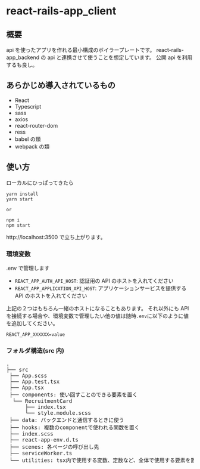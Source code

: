# react-rails-app_client

## 概要

api を使ったアプリを作れる最小構成のボイラープレートです。
react-rails-app_backend の api と連携させて使うことを想定しています。
公開 api を利用するも良し。

## あらかじめ導入されているもの

- React
- Typescript
- sass
- axios
- react-router-dom
- ress
- babel の類
- webpack の類

## 使い方

ローカルにひっぱってきたら

```
yarn install
yarn start

or

npm i
npm start
```

http://localhost:3500
で立ち上がります。

### 環境変数

.env で管理します

- `REACT_APP_AUTH_API_HOST`: 認証用の API のホストを入れてください
- `REACT_APP_APPLICATION_API_HOST`: アプリケーションサービスを提供する API のホストを入れてください

上記の２つはもちろん一緒のホストになることもあります。
それ以外にも API を接続する場合や、環境変数で管理したい他の値は随時`.env`に以下のように値を追加してください。

```dotenv
REACT_APP_XXXXXX=value
```

### フォルダ構造(src 内)

<pre>
.
├── src
 ├── App.scss
 ├── App.test.tsx
 ├── App.tsx
 ├── components: 使い回すことのできる要素を置く
  └── RecruitmentCard
      ├── index.tsx
      └── style.module.scss
 ├── data: バックエンドと通信するときに使う
 ├── hooks: 複数のcomponentで使われる関数を置く
 ├── index.scss
 ├── react-app-env.d.ts
 ├── scenes: 各ページの呼び出し先
 ├── serviceWorker.ts
 └── utilities: tsx内で使用する変数、定数など、全体で使用する要素を置く

</pre>
